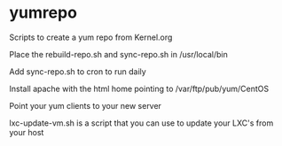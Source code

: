 # yumrepo
Scripts to create a yum repo from Kernel.org

Place the rebuild-repo.sh and sync-repo.sh in /usr/local/bin

Add sync-repo.sh to cron to run daily

Install apache with the html home pointing to /var/ftp/pub/yum/CentOS

Point your yum clients to your new server

lxc-update-vm.sh is a script that you can use to update your LXC's from your host
